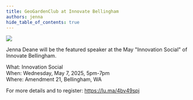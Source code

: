 ```yaml
---
title: GeoGardenClub at Innovate Bellingham
authors: jenna
hide_table_of_contents: true
---
```


<img src="https://images.lumacdn.com/cdn-cgi/image/format=auto,fit=cover,dpr=2,anim=false,background=white,quality=75,width=1250,height=357.14285714285717/calendar-cover-images/ut/839e348f-777b-4111-be60-8ccb6b795dd6"/>

Jenna Deane will be the featured speaker at the May "Innovation Social" of Innovate Bellingham. 

What: Innovation Social<br />
When: Wednesday, May 7, 2025, 5pm-7pm <br />
Where: Amendment 21, Bellingham, WA <br />

For more details and to register: https://lu.ma/4bv49spj




